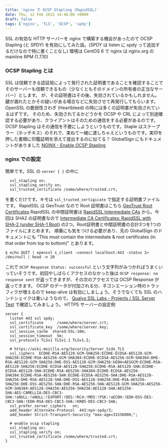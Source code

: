 ```yaml
---
title: 'nginx で OCSP Stapling (RapidSSL)'
date: Thu, 12 Feb 2015 14:46:08 +0000
draft: false
tags: ['nginx', 'TLS', 'OCSP', 'spdy']
---
```


SSL の有効な HTTP サーバーを nginx で構築する機会があったので OCSP Stapling (と SPDY) を有効にしてみた話。(SPDY は listen に spdy って追加するだけなので特に書くことなし) 環境は CentOS 6 で nginx は nginx.org の mainline RPM (1.7.10)

### OCSP Stapling とは

SSL は信頼できる認証局によって発行された証明書であることを確認することでそのサーバーも信頼できるもの（少なくともそのドメインの所有者の正当なサーバー）とします。 が、その証明書はその後、失効されているかもしれません。鍵が漏れたとかその疑いがある場合などに失効させて再発行してもらいます。OpenSSL の脆弱性さわぎ (Heartbleed) の時には多くの証明書が失効されているはずです。 そのため、失効されてるかどうかを OCSP や CRL によって別途確認する必要があり、クライアントはそのための通信をする必要があるのです。 OCSP Stapling はその通信を不要にしようというものです。Staple はステープラー（ホッチキス）のそれで、束ねて一緒に渡しちゃえというものです。実印を押した書類に印鑑証明を添えて提出するのに似てる？ GlobalSign にもドキュメントがありました [NGINX - Enable OCSP Stapling](https://support.globalsign.com/customer/portal/articles/1642332-nginx---enable-ocsp-stapling)

### nginx での設定

簡単です。SSL の `server { }` の中に

```nginx
  ssl_stapling on;
  ssl_stapling_verify on;
  ssl_trusted_certificate /some/where/trusted.crt;
```

を書くだけです。キモは `ssl_trusted_certigicate` で指定する証明書ファイルです。 RapidSSL は GeoTrust なので Root 証明書はこちら [GeoTrust Root Certificates](https://www.geotrust.com/resources/root-certificates/) RapidSSL の中間証明書は [RapidSSL Intermediate CAs](https://knowledge.rapidssl.com/support/ssl-certificate-support/index?page=content&id=AR1548) から。今回は SHA2 の証明書なので [Intermediate CA Certificates: RapidSSL with SHA-2 (under SHA-1 Root)](https://knowledge.rapidssl.com/support/ssl-certificate-support/index?page=content&actp=CROSSLINK&id=SO26457) の2つ。Root証明書と中間証明書の合計3つを1つのファイルにまとめます。 順番にも気をつける必要があり、先の GlobalSign のドキュメントにも "This must contain the intermediate & root certificates (in that order from top to bottom)" とあります。

```
$ echo QUIT | openssl s_client -connect localhost:443 -status 2> /dev/null | head -n 20
```

これで `OCSP Response Status: successful` という文字列がみつかればうまくいっていそうです。初回やしばらくアクセスのなかった後は `OCSP response: no response sent` が返ってきますが、その次のアクセスでは OCSP Response が返ってきます。 OCSP のデータが付加される分、ネゴシエーション時のトラッフィクが増えるので keep-alive は有効にしましょう。そうでなくても SSL のハンドシェイクは重いようなので。 [Qualys SSL Labs - Projects / SSL Server Test](https://www.ssllabs.com/ssltest/) で確認してみましょう。 HTTPS サーバーの設定例

```nginx
server {
  listen 443 ssl spdy;
  ssl_certificate      /some/where/server.crt;
  ssl_certificate_key  /some/where/server.key;
  ssl_session_cache  shared:SSL:10m;
  ssl_session_timeout  5m;
  ssl_protocols TLSv1 TLSv1.1 TLSv1.2;

  # https://wiki.mozilla.org/Security/Server_Side_TLS
  ssl_ciphers  ECDHE-RSA-AES128-GCM-SHA256:ECDHE-ECDSA-AES128-GCM-SHA256:ECDHE-RSA-AES256-GCM-SHA384:ECDHE-ECDSA-AES256-GCM-SHA384:DHE-RSA-AES128-GCM-SHA256:DHE-DSS-AES128-GCM-SHA256:kEDH+AESGCM:ECDHE-RSA-AES128-SHA256:ECDHE-ECDSA-AES128-SHA256:ECDHE-RSA-AES128-SHA:ECDHE-ECDSA-AES128-SHA:ECDHE-RSA-AES256-SHA384:ECDHE-ECDSA-AES256-SHA384:ECDHE-RSA-AES256-SHA:ECDHE-ECDSA-AES256-SHA:DHE-RSA-AES128-SHA256:DHE-RSA-AES128-SHA:DHE-DSS-AES128-SHA256:DHE-RSA-AES256-SHA256:DHE-DSS-AES256-SHA:DHE-RSA-AES256-SHA:AES128-GCM-SHA256:AES256-GCM-SHA384:AES128-SHA256:AES256-SHA256:AES128-SHA:AES256-SHA:AES:CAMELLIA:DES-CBC3-SHA:!aNULL:!eNULL:!EXPORT:!DES:!RC4:!MD5:!PSK:!aECDH:!EDH-DSS-DES-CBC3-SHA:!EDH-RSA-DES-CBC3-SHA:!KRB5-DES-CBC3-SHA;
  ssl_prefer_server_ciphers   on;
  add_header Alternate-Protocol  443:npn-spdy/3;
  add_header Strict-Transport-Security "max-age=31536000;";

  # enable ocsp stapling
  ssl_stapling on;
  ssl_stapling_verify on;
  ssl_trusted_certificate /some/where/trusted.crt;
}
```
